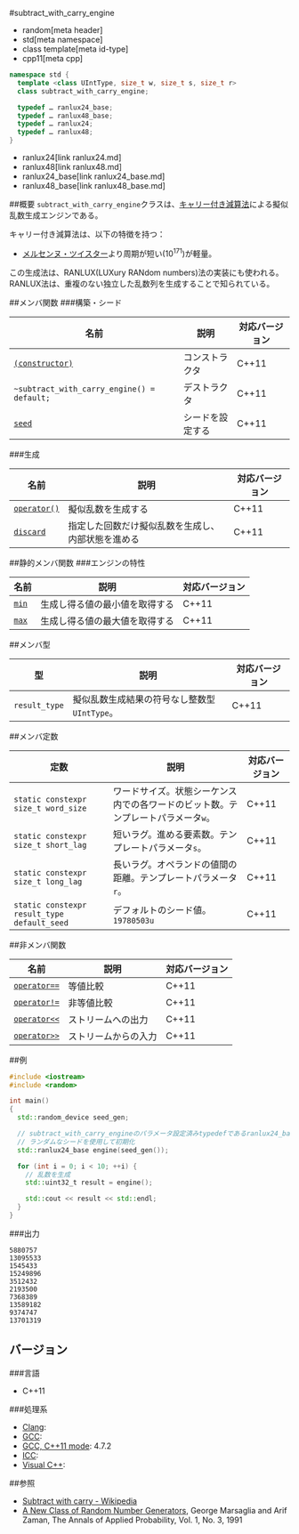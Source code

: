 #subtract_with_carry_engine
* random[meta header]
* std[meta namespace]
* class template[meta id-type]
* cpp11[meta cpp]

```cpp
namespace std {
  template <class UIntType, size_t w, size_t s, size_t r>
  class subtract_with_carry_engine;

  typedef … ranlux24_base;
  typedef … ranlux48_base;
  typedef … ranlux24;
  typedef … ranlux48;
}
```
* ranlux24[link ranlux24.md]
* ranlux48[link ranlux48.md]
* ranlux24_base[link ranlux24_base.md]
* ranlux48_base[link ranlux48_base.md]

##概要
`subtract_with_carry_engine`クラスは、[キャリー付き減算法](https://en.wikipedia.org/wiki/Subtract_with_carry)による擬似乱数生成エンジンである。


キャリー付き減算法は、以下の特徴を持つ：

* [メルセンヌ・ツイスター](mersenne_twister_engine.md)より周期が短い(10<sup>171</sup>)が軽量。


この生成法は、RANLUX(LUXury RANdom numbers)法の実装にも使われる。RANLUX法は、重複のない独立した乱数列を生成することで知られている。


##メンバ関数
###構築・シード

| 名前 | 説明 | 対応バージョン |
|-------------------------------------------------------------------------------|------------------|-------|
| [`(constructor)`](subtract_with_carry_engine/op_constructor.md)             | コンストラクタ   | C++11 |
| `~subtract_with_carry_engine() = default;`                                    | デストラクタ     | C++11 |
| [`seed`](subtract_with_carry_engine/seed.md)                                | シードを設定する | C++11 |


###生成

| 名前 | 説明 | 対応バージョン |
|---------------------------------------------------------|--------------------|-------|
| [`operator()`](subtract_with_carry_engine/op_call.md) | 擬似乱数を生成する | C++11 |
| [`discard`](subtract_with_carry_engine/discard.md)    | 指定した回数だけ擬似乱数を生成し、内部状態を進める | C++11 |


##静的メンバ関数
###エンジンの特性

| 名前 | 説明 | 対応バージョン |
|----------------------------------------------|--------------------------------|-------|
| [`min`](subtract_with_carry_engine/min.md) | 生成し得る値の最小値を取得する | C++11 |
| [`max`](subtract_with_carry_engine/max.md) | 生成し得る値の最大値を取得する | C++11 |


##メンバ型

| 型 | 説明 | 対応バージョン |
|---------------|-------------------|-------|
| `result_type` | 擬似乱数生成結果の符号なし整数型 `UIntType`。 | C++11 |


##メンバ定数

| 定数 | 説明 | 対応バージョン |
|---------------|-------------------|-------|
| `static constexpr size_t word_size` | ワードサイズ。状態シーケンス内での各ワードのビット数。テンプレートパラメータ`w`。 | C++11 |
| `static constexpr size_t short_lag` | 短いラグ。進める要素数。テンプレートパラメータ`s`。 | C++11 |
| `static constexpr size_t long_lag`  | 長いラグ。オペランドの値間の距離。テンプレートパラメータ`r`。 | C++11 |
| `static constexpr result_type default_seed` | デフォルトのシード値。`19780503u` | C++11 |


##非メンバ関数

| 名前 | 説明 | 対応バージョン |
|--------------------------------------------------------------|----------------------|-------|
| [`operator==`](subtract_with_carry_engine/op_equal.md)     | 等値比較             | C++11 |
| [`operator!=`](subtract_with_carry_engine/op_not_equal.md) | 非等値比較           | C++11 |
| [`operator<<`](subtract_with_carry_engine/op_ostream.md)   | ストリームへの出力   | C++11 |
| [`operator>>`](subtract_with_carry_engine/op_istream.md)   | ストリームからの入力 | C++11 |


##例
```cpp
#include <iostream>
#include <random>

int main()
{
  std::random_device seed_gen;

  // subtract_with_carry_engineのパラメータ設定済みtypedefであるranlux24_baseを使用する。
  // ランダムなシードを使用して初期化
  std::ranlux24_base engine(seed_gen());

  for (int i = 0; i < 10; ++i) {
    // 乱数を生成
    std::uint32_t result = engine();

    std::cout << result << std::endl;
  }
}
```

###出力
```
5880757
13095533
1545433
15249896
3512432
2193500
7368389
13589182
9374747
13701319
```

## バージョン
###言語
- C++11

###処理系
- [Clang](/implementation.md#clang): 
- [GCC](/implementation.md#gcc): 
- [GCC, C++11 mode](/implementation.md#gcc): 4.7.2
- [ICC](/implementation.md#icc): 
- [Visual C++](/implementation.md#visual_cpp): 

##参照
- [Subtract with carry - Wikipedia](https://en.wikipedia.org/wiki/Subtract_with_carry)
- [A New Class of Random Number Generators](http://projecteuclid.org/DPubS?service=UI&version=1.0&verb=Display&handle=euclid.aoap/1177005878), George Marsaglia and Arif Zaman, The Annals of Applied Probability, Vol. 1, No. 3, 1991


